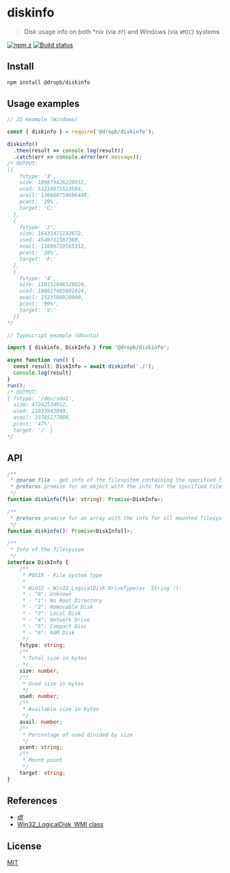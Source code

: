 # diskinfo

>Disk usage info on both *nix (via `df`) and Windows (via `WMIC`) systems

[![npm z][npm-image]][npm-url]
[![Build status][appveyor-image]][appveyor-url]

## Install

```sh
npm install @dropb/diskinfo
```

## Usage examples

```js
// JS example (Windows)

const { diskinfo } = require('@dropb/diskinfo');

diskinfo()
  .then(result => console.log(result))
  .catch(err => console.error(err.message));
/* OUTPUT:
[{
    fstype: '3',
    size: 189879426220032,
    used: 53218675523584,
    avail: 136660750696448,
    pcent: '29%',
    target: 'C:'
  },
  {
    fstype: '2',
    size: 16431471132672,
    used: 4540711567360,
    avail: 11890759565312,
    pcent: '28%',
    target: 'F:'
  },
  {
    fstype: '4',
    size: 110151046529024,
    used: 108627465601024,
    avail: 1523580928000,
    pcent: '99%',
    target: 'V:'
  }]
*/
```

```ts
// Typescript example (Ubuntu)

import { diskinfo, DiskInfo } from '@dropb/diskinfo';

async function run() {
  const result: DiskInfo = await diskinfo('./');
  console.log(result)
}
run();
/* OUTPUT:
{ fstype: '/dev/sda1',
  size: 47242534912,
  used: 21033943040,
  avail: 23785177088,
  pcent: '47%',
  target: '/' }
*/

```

## API

```ts
/**
 * @param file - get info of the filesystem containing the specified file or directory
 * @returns promise for an object with the info for the specified file or directory
 */
function diskinfo(file: string): Promise<DiskInfo>;

/**
 * @returns promise for an array with the info for all mounted filesystem
 */
function diskinfo(): Promise<DiskInfo[]>;

/**
 * Info of the filesystem
 */
interface DiskInfo {
    /**
     * POSIX - File system type
     *
     * Win32 - Win32_LogicalDisk DriveType(as `String`!):
     * - "0": Unknown
     * - "1": No Root Directory
     * - "2": Removable Disk
     * - "3": Local Disk
     * - "4": Network Drive
     * - "5": Compact Disc
     * - "6": RAM Disk
     */
    fstype: string;
    /**
     * Total size in bytes
     */
    size: number;
    /**
     * Used size in bytes
     */
    used: number;
    /**
     * Available size in bytes
     */
    avail: number;
    /**
     * Percentage of used divided by size
     */
    pcent: string;
    /**
     * Mount point
     */
    target: string;
}
```

## References

* [df](https://www.gnu.org/software/coreutils/manual/html_node/df-invocation.html)
* [Win32_LogicalDisk WMI class](https://msdn.microsoft.com/en-us/library/windows/desktop/aa394173(v=vs.85).aspx)

## License

[MIT](LICENSE)

[npm-image]: https://badge.fury.io/js/%40dropb%2Fdiskinfo.svg
[npm-url]: https://www.npmjs.com/package/@dropb/diskinfo
[appveyor-image]:https://ci.appveyor.com/api/projects/status/github/kukhariev/diskinfo
[appveyor-url]: https://ci.appveyor.com/project/kukhariev/diskinfo
